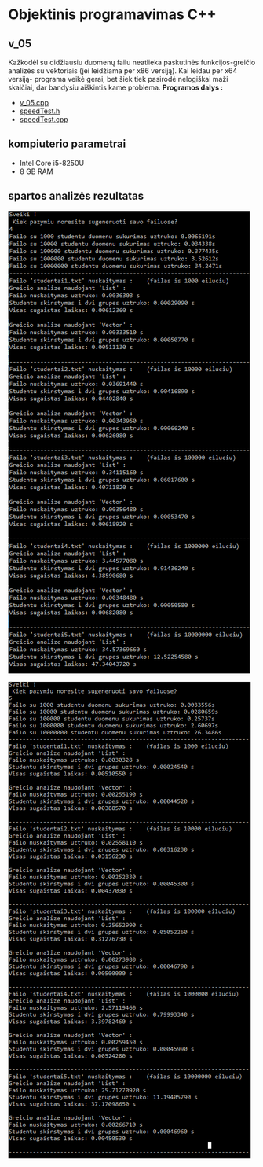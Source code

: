 # Objektinis programavimas C++

## v_05
Kažkodėl su didžiausiu duomenų failu neatlieka paskutinės funkcijos-greičio analizės su vektoriais (jei leidžiama per x86 versiją). Kai leidau per x64 versiją- programa veikė gerai, bet šiek tiek pasirodė nelogiškai maži skaičiai, dar bandysiu aiškintis kame problema.
**Programos dalys :**
* [v_05.cpp](https://github.com/siveta/first_project/blob/v_05/v_05.cpp)
* [speedTest.h](https://github.com/siveta/first_project/blob/v_05/speedTest.h)
* [speedTest.cpp](https://github.com/siveta/first_project/blob/v_05/speedTest.cpp)

## kompiuterio parametrai
* Intel Core i5-8250U
* 8 GB RAM 

## spartos analizės rezultatas
![x86](https://github.com/siveta/first_project/blob/v_05/v_05.png)


![x64](https://github.com/siveta/first_project/blob/v_05/v__05.png)


